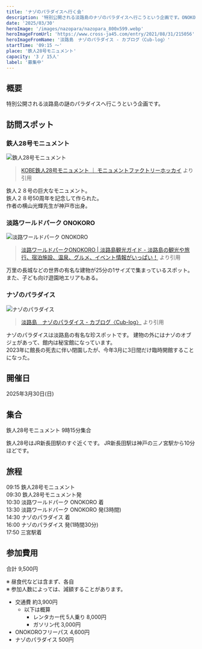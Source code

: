 ```yaml
---
title: 'ナゾのパラダイスへ行く会'
description: '特別公開される淡路島のナゾのパラダイスへ行こうという企画です。ONOKOROにも行きます。'
date: '2025/03/30'
heroImage: '/images/nazopara/nazopara_800x599.webp'
heroImageFromUrl: 'https://www.cross-ja45.com/entry/2021/08/31/215056'
heroImageFromName: '淡路島　ナゾのパラダイス - カブログ〈Cub-log〉'
startTime: '09:15 〜'
place: '鉄人28号モニュメント'
capacity: '3 / 15人'
label: '募集中'
---
```


## 概要

特別公開される淡路島の謎のパラダイスへ行こうという企画です。

## 訪問スポット


### 鉄人28号モニュメント 

![鉄人28号モニュメント](/images/nazopara/tetsujin28_800x391.webp)

> [KOBE鉄人28号モニュメント ｜ モニュメントファクトリーホッカイ](https://monumentfactory-hokkai.com/creator/tetsujin/) より引用

鉄人２８号の巨大なモニュメント。  
鉄人２８号50周年を記念して作られた。  
作者の横山光輝先生が神戸市出身。

### 淡路ワールドパーク ONOKORO

![淡路ワールドパーク ONOKORO](/images/nazopara/onokoro_800x600.webp)

> [淡路ワールドパークONOKORO | 淡路島観光ガイド - 淡路島の観光や旅行、宿泊施設、温泉、グルメ、イベント情報がいっぱい！](https://www.awajishima-kanko.jp/manual/detail.html?bid=428) より引用

万里の長城などの世界の有名な建物が25分の1サイズで集まっているスポット。  
また、子ども向け遊園地エリアもある。

### ナゾのパラダイス

![ナゾのパラダイス](/images/nazopara/nazopara_800x599.webp)

> [淡路島　ナゾのパラダイス - カブログ〈Cub-log〉](https://www.cross-ja45.com/entry/2021/08/31/215056) より引用

ナゾのパラダイスは淡路島の有名な珍スポットです。 
建物の外にはナゾのオブジェがあって、館内は秘宝館になっています。   
2023年に館長の死去に伴い閉園したが、今年3月に3日間だけ臨時開館することになった。  

## 開催日

2025年3月30日(日)

## 集合

鉄人28号モニュメント 9時15分集合

鉄人28号はJR新長田駅のすぐ近くです。
JR新長田駅は神戸の三ノ宮駅から10分ほどです。

## 旅程

09:15 鉄人28号モニュメント  
09:30 鉄人28号モニュメント発  
10:30 淡路ワールドパーク ONOKORO 着  
13:30 淡路ワールドパーク ONOKORO 発(3時間)  
14:30 ナゾのパラダイス 着  
16:00 ナゾのパラダイス 発(1時間30分)  
17:50 三宮駅着

## 参加費用

合計 9,500円

※ 昼食代などは含まず、各自  
※ 参加人数によっては、減額することがあります。


- 交通費 約3,900円
  - 以下は概算
    - レンタカー代 5人乗り 8,000円
    - ガソリン代 3,000円
- ONOKOROフリーパス 4,600円
- ナゾのパラダイス 500円

